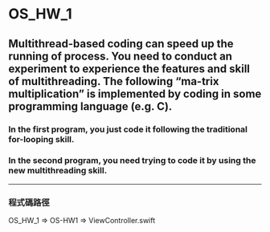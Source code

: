 # OS_HW_1

## Multithread-based coding can speed up the running of process. You need to conduct an experiment to experience the features and skill of multithreading. The following “ma-trix multiplication” is implemented by coding in some programming language (e.g. C).

### In the first program, you just code it following the traditional for-looping skill.
### In the second program, you need trying to code it by using the new multithreading skill.

---
### 程式碼路徑

OS_HW_1 => OS-HW1 => ViewController.swift
